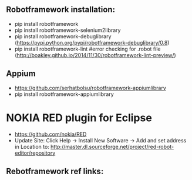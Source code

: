 ## Robotframework installation:
* pip install robotframework
* pip install robotframework-selenium2library
* pip install robotframework-debuglibrary (https://pypi.python.org/pypi/robotframework-debuglibrary/0.8)
* pip install robotframework-lint   #error checking for .robot file (http://boakley.github.io/2014/11/30/robotframework-lint-preview/)

## Appium
* https://github.com/serhatbolsu/robotframework-appiumlibrary
* pip install robotframework-appiumlibrary

# NOKIA RED plugin for Eclipse
* https://github.com/nokia/RED
* Update Site: Click Help -> Install New Software -> Add and set address in Location to: 
  http://master.dl.sourceforge.net/project/red-robot-editor/repository



## Rebotframework ref links:

